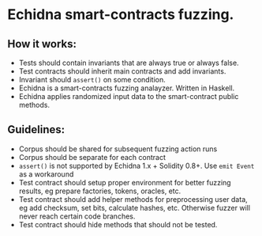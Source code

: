 # Echidna smart-contracts fuzzing.

## How it works:

- Tests should contain invariants that are always true or always false.
- Test contracts should inherit main contracts and add invariants.
- Invariant should `assert()` on some condition.
- Echidna is a smart-contracts fuzzing analayzer. Written in Haskell.
- Echidna applies randomized input data to the smart-contract public methods.

## Guidelines:
 
- Corpus should be shared for subsequent fuzzing action runs
- Corpus should be separate for each contract
- `assert()` is not supported by Echidna 1.x + Solidity 0.8+. Use `emit Event` as a workaround
- Test contract should setup proper environment for better fuzzing results, eg prepare factories, tokens, oracles, etc.
- Test contract should add helper methods for preprocessing user data, eg add checksum, set bits, calculate hashes, etc. Otherwise fuzzer will never reach certain code branches.
- Test contract should hide methods that should not be tested.